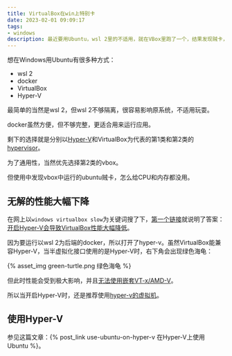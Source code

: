 ```yaml
---
title: VirtualBox在win上特别卡
date: 2023-02-01 09:09:17
tags:
- windows
description: 最近要用Ubuntu，wsl 2里的不适用，就在VBox里跑了一个，结果发现贼卡，研究一下。
---
```

想在Windows用Ubuntu有很多种方式：
- wsl 2
- docker
- VirtualBox
- Hyper-V

最简单的当然是wsl 2，但wsl 2不够隔离，很容易影响原系统，不适用玩耍。

docker虽然方便，但不够完整，更适合用来运行应用。

剩下的选择就是分别以[Hyper-V](https://learn.microsoft.com/en-us/virtualization/hyper-v-on-windows/about/)和VirtualBox为代表的第1类和第2类的[hypervisor](https://zh.wikipedia.org/wiki/Hypervisor)。

为了通用性，当然优先选择第2类的vbox。

但使用中发现vbox中运行的ubuntu贼卡，怎么给CPU和内存都没用。

## 无解的性能大幅下降

在网上以`windows virtualbox slow`为关键词搜了下，[第一个链接](https://www.wintips.org/fix-virtualbox-running-very-slow-in-windows-10-11/)就说明了答案：[开启Hyper-V会导致VirtualBox性能大幅降低](https://docs.oracle.com/en/virtualization/virtualbox/6.1/admin/AdvancedTopics.html#hyperv-support)。

因为要运行以wsl 2为后端的docker，所以打开了hyper-v。虽然VirtualBox能兼容Hyper-V，当半虚拟化接口使用的是Hyper-V时，右下角会出现绿色海龟：

{% asset_img green-turtle.png 绿色海龟 %}

但此时性能会受到极大影响，并且[无法使用嵌套VT-x/AMD-V](https://forums.virtualbox.org/viewtopic.php?f=1&t=106620#p521271)。

所以当开启Hyper-V时，还是推荐使用[hyper-v的虚拟机](https://learn.microsoft.com/en-us/virtualization/hyper-v-on-windows/quick-start/quick-create-virtual-machine)。

## 使用Hyper-V

参见这篇文章：{% post_link use-ubuntu-on-hyper-v 在Hyper-V上使用Ubuntu %}。
